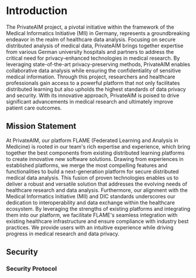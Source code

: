 # Introduction

The PrivateAIM project, a pivotal initiative within the framework of the Medical Informatics Initiative (MII) in Germany,
represents a groundbreaking endeavor in the realm of healthcare data analysis. Focusing on secure distributed analysis of
medical data, PrivateAIM brings together expertise from various German university hospitals and partners to address the critical
need for privacy-enhanced technologies in medical research. By leveraging state-of-the-art privacy-preserving methods, PrivateAIM
enables collaborative data analysis while ensuring the confidentiality of sensitive medical information. Through this project,
researchers and healthcare professionals gain access to a powerful platform that not only facilitates distributed learning but
also upholds the highest standards of data privacy and security. With its innovative approach, PrivateAIM is poised to drive
significant advancements in medical research and ultimately improve patient care outcomes.

[//]: # (The Personal Health Train &#40;PHT&#41; is, an open source, container-based secure distributed analysis platform, proposed within the [GO:FAIR initiative]&#40;https://www.go-fair.org/implementation-networks/overview/personal-health-train/&#41; as one solution for distributed)

[//]: # (analysis of medical data, enhancing their FAIRness. Rather than transferring data to a central analysis site, the)

[//]: # (analysis algorithm &#40;wrapped in a ‘train’&#41;, travels between multiple sites &#40;e.g., hospitals – so-called ‘train nodes’&#41;)

[//]: # (securely hosting the data.)

[//]: # ()
[//]: # (The following overview shows all interactions between service components to execute a train iteratively over three nodes)

[//]: # (with our PHT-TBI architecture.)

[//]: # ([![Overview]&#40;/images/process_images/pht_services.png&#41;]&#40;/images/process_images/pht_services.png&#41;)

## Mission Statement
At PrivateAIM, our platform FLAME (Federated Learning and Analysis in Medicine) is rooted in our team's rich expertise and experience,
which bring together the best components from existing distributed learning platforms to create innovative new software solutions.
Drawing from experiences in established platforms, we merge the most compelling features and functionalities to build a
next-generation platform for secure distributed medical data analysis. This fusion of proven technologies enables us to deliver
a robust and versatile solution that addresses the evolving needs of healthcare research and data analysis.
Furthermore, our alignment with the Medical Informatics Initiative (MII) and DIC standards underscores our dedication to interoperability
and data exchange within the healthcare ecosystem. By leveraging the strengths of existing platforms and integrating them into our platform,
we facilitate FLAME's seamless integration with existing healthcare infrastructure and ensure compliance with industry best practices.
We provide users with an intuitive experience while driving progress in medical research and data privacy.


## Security

### Security Protocol

[//]: # (The following flow chart depicts the security protocol used for protecting participating nodes against malicious code,)

[//]: # (as well as encrypting any stored results using envelope encryption.   )

[//]: # (This ensures that only approved algorithms )

[//]: # (are executed and that only previously registered participants in an analysis can access the results. )

[//]: # ([![Security Protocol]&#40;/images/process_images/security_protocol.png&#41;]&#40;/images/process_images/security_protocol.png&#41;)
